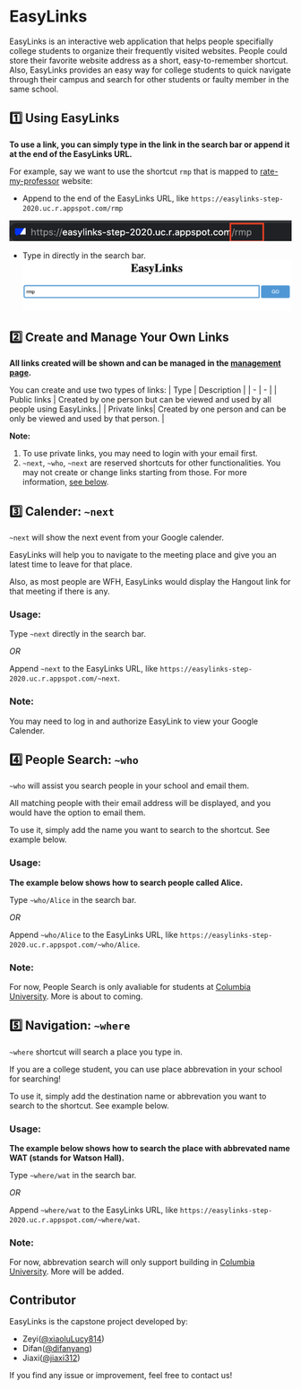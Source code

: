 # EasyLinks
EasyLinks is an interactive web application that helps people specifially college students to organize their frequently visited websites. People could store their favorite website address as a short, easy-to-remember shortcut. Also, EasyLinks provides an easy way for college students to quick navigate through their campus and search for other students or faulty member in the same school.

## :one: Using EasyLinks
**To use a link, you can simply type in the link in the search bar or append it at the end of the EasyLinks URL.**

For example, say we want to use the shortcut `rmp` that is mapped to [rate-my-professor](https://www.ratemyprofessors.com/) website:
- Append to the end of the EasyLinks URL, like `https://easylinks-step-2020.uc.r.appspot.com/rmp`

![Image of typing URL](URL.png)

- Type in directly in the search bar.
![Image of typing in search bar](searchbar.png)

## :two: Create and Manage Your Own Links
**All links created will be shown and can be managed in the [management page](https://easylinks-step-2020.uc.r.appspot.com/manage.html).**

You can create and use two types of links:
| Type | Description |
| - | - |
| Public links | Created by one person but can be viewed and used by all people using EasyLinks.|
| Private links| Created by one person and can be only be viewed and used by that person.       |

**Note:**
  1. To use private links, you may need to login with your email first.
  2. `~next`, `~who`, `~next` are reserved shortcuts for other functionalities. You may not create or change links starting from those. For more information, [see below](https://github.com/jiaxi312/hello-word/blob/master/README.md#three-calender-next).

## :three: Calender: `~next`
`~next` will show the next event from your Google calender. 

EasyLinks will help you to navigate to the meeting place and give you an latest time to leave for that place.

Also, as most people are WFH, EasyLinks would display the Hangout link for that meeting if there is any.

### Usage: ###

Type `~next` directly in the search bar.

*OR* 

Append `~next` to the EasyLinks URL, like `https://easylinks-step-2020.uc.r.appspot.com/~next`.

### Note: ###
You may need to log in and authorize EasyLink to view your Google Calender.

## :four: People Search: `~who` ###
`~who` will assist you search people in your school and email them.

All matching people with their email address will be displayed, and you would have the option to email them.

To use it, simply add the name you want to search to the shortcut. See example below.

### Usage: ### 
**The example below shows how to search people called Alice.**

Type `~who/Alice` in the search bar.

*OR*

Append `~who/Alice` to the EasyLinks URL, like `https://easylinks-step-2020.uc.r.appspot.com/~who/Alice`.

### Note: ###
For now, People Search is only avaliable for students at [Columbia University](https://www.columbia.edu/). More is about to coming.

## :five: Navigation: `~where` ##
`~where` shortcut will search a place you type in.

If you are a college student, you can use place abbrevation in your school for searching!

To use it, simply add the destination name or abbrevation you want to search to the shortcut. See example below.

### Usage: ###
**The example below shows how to search the place with abbrevated name WAT (stands for Watson Hall).**

Type `~where/wat` in the search bar.

*OR*

Append `~where/wat` to the EasyLinks URL, like `https://easylinks-step-2020.uc.r.appspot.com/~where/wat`.

### Note: ###
For now, abbrevation search will only support building in [Columbia University](https://www.columbia.edu/). More will be added. 

## Contributor ##
EasyLinks is the capstone project developed by:

 - Zeyi([@xiaoluLucy814](https://github.com/xiaoluLucy814))
 - Difan([@difanyang](https://github.com/difanyang))
 - Jiaxi([@jiaxi312](https://github.com/jiaxi312))
 
 If you find any issue or improvement, feel free to contact us!
